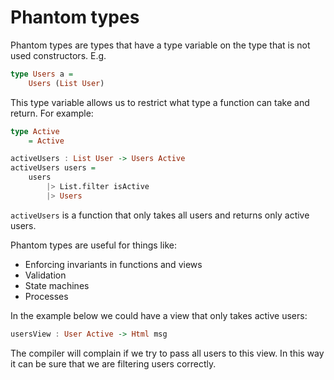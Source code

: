 # Phantom types

Phantom types are types that have a type variable on the type that is not used constructors. E.g.

```haskell
type Users a =
	Users (List User)
```

This type variable allows us to restrict what type a function can take and return. For example:

```haskell
type Active
	= Active

activeUsers : List User -> Users Active
activeUsers users =
	users
		|> List.filter isActive
		|> Users
```

`activeUsers` is a function that only takes all users and returns only active users.

Phantom types are useful for things like:

- Enforcing invariants in functions and views
- Validation
- State machines
- Processes

In the example below we could have a view that only takes active users:

```haskell
usersView : User Active -> Html msg
```

The compiler will complain if we try to pass all users to this view. In this way it can be sure that we are filtering users correctly.

